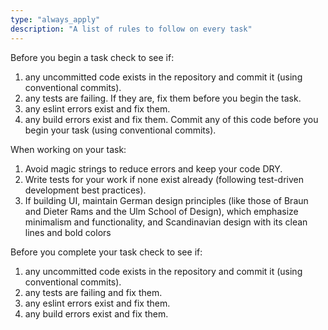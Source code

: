 ```yaml
---
type: "always_apply"
description: "A list of rules to follow on every task"
---
```


Before you begin a task check to see if:
1. any uncommitted code exists in the repository and commit it (using conventional commits).
2. any tests are failing. If they are, fix them before you begin the task.
3. any eslint errors exist and fix them.
4. any build errors exist and fix them.
Commit any of this code before you begin your task (using conventional commits).

When working on your task:
1. Avoid magic strings to reduce errors and keep your code DRY.
2. Write tests for your work if none exist already (following test-driven development best practices).
3. If building UI, maintain German design principles (like those of Braun and Dieter Rams and the Ulm School of Design), which emphasize minimalism and functionality, and Scandinavian design with its clean lines and bold colors

Before you complete your task check to see if:
1. any uncommitted code exists in the repository and commit it (using conventional commits).
2. any tests are failing and fix them.
3. any eslint errors exist and fix them.
4. any build errors exist and fix them.